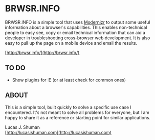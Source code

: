 # BRWSR.INFO

BRWSR.INFO is a simple tool that uses [Modernizr](http://modernizr.com/) to output some useful information about a browser's capabilities. This enables non-technical people to easy see, copy or email technical information that can aid a developer in troubleshooting cross-browser web development. It is also easy to pull up the page on a mobile device and email the results.

[http://brwsr.info/](http://brwsr.info/)

## TO DO

* Show plugins for IE (or at least check for common ones)

## ABOUT

This is a simple tool, built quickly to solve a specific use case I encountered. It's not meant to solve all problems for everyone, but I am happy to share it as a reference or starting point for similar applications.

Lucas J. Shuman  
[http://lucasishuman.com](http://lucasishuman.com)
